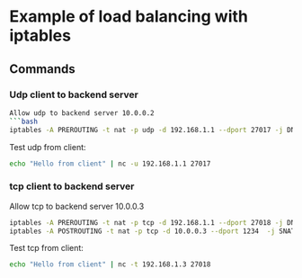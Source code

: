 # Example of load balancing with iptables

## Commands
### Udp client to backend server
```bash
Allow udp to backend server 10.0.0.2
```bash
iptables -A PREROUTING -t nat -p udp -d 192.168.1.1 --dport 27017 -j DNAT --to-destination 10.0.0.2:1234
```
Test udp from client:
```bash
echo "Hello from client" | nc -u 192.168.1.1 27017
```
### tcp client to backend server
Allow tcp to backend server 10.0.0.3
```bash
iptables -A PREROUTING -t nat -p tcp -d 192.168.1.1 --dport 27018 -j DNAT --to-destination 10.0.0.3:1234
iptables -A POSTROUTING -t nat -p tcp -d 10.0.0.3 --dport 1234  -j SNAT  --to-source 10.0.0.1 # Only needed for tcp because connection oriented
```
Test tcp from client:
```bash
echo "Hello from client" | nc -t 192.168.1.3 27018
```